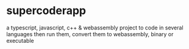 # supercoderapp
a typescript, javascript, c++ &amp; webassembly project to code in several languages then run them, convert them to webassembly, binary or executable
